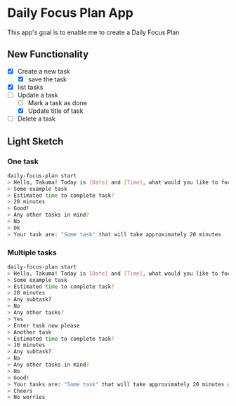 # Daily Focus Plan App
This app's goal is to enable me to create a Daily Focus Plan

## New Functionality
- [X] Create a new task
  - [X] save the task
- [X] list tasks
- [ ] Update a task
  - [ ] Mark a task as done
  - [X] Update title of task
- [ ] Delete a task

## Light Sketch

### One task
```sh
daily-focus-plan start
> Hello, Takuma! Today is [Date] and [Time], what would you like to focus on today?
> Some example task
> Estimated time to complete task?
> 20 minutes
> Good!
> Any other tasks in mind?
> No
> Ok
> Your task are: "Some task" that will take approximately 20 minutes
```

### Multiple tasks
```sh
daily-focus-plan start
> Hello, Takuma! Today is [Date] and [Time], what would you like to focus on today?
> Some example task
> Estimated time to complete task?
> 20 minutes
> Any subtask?
> No
> Any other tasks?
> Yes
> Enter task now please
> Another task
> Estimated time to complete task?
> 10 minutes
> Any subtask?
> No
> Any other tasks in mind?
> No
> Good!
> Your tasks are: "Some task" that will take approximately 20 minutes and "Another task" that will take approximately 10 minutes
> Cheers
> No worries
```
